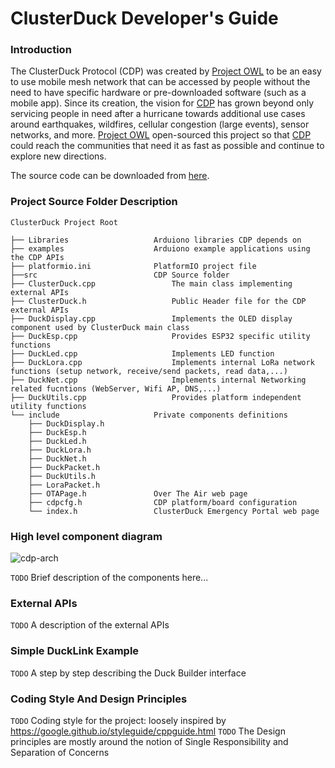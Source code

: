 [Project OWL]: <https://www.project-owl.com/>
[CDP]: <https://github.com/Code-and-Response/ClusterDuck-Protocol/wiki>
[Slack Workspace]: <https://www.project-owl.com/slack>

[here]: https://github.com/Code-and-Response/ClusterDuck-Protocol

# ClusterDuck Developer's Guide

### Introduction

The ClusterDuck Protocol (CDP) was created by [Project OWL] to be an easy to use mobile mesh network that can be accessed by people without the need to have specific hardware or pre-downloaded software (such as a mobile app). Since its creation, the vision for [CDP] has grown beyond only servicing people in need after a hurricane towards additional use cases around earthquakes, wildfires, cellular congestion (large events), sensor networks, and more. [Project OWL] open-sourced this project so that [CDP] could reach the communities that need it as fast as possible and continue to explore new directions.

The source code can be downloaded from [here]. 


### Project Source Folder Description

```
ClusterDuck Project Root

├── Libraries                   Arduiono libraries CDP depends on
├── examples                    Arduiono example applications using the CDP APIs
├── platformio.ini              PlatformIO project file
├──src                          CDP Source folder
├── ClusterDuck.cpp                 The main class implementing external APIs
├── ClusterDuck.h                   Public Header file for the CDP external APIs
├── DuckDisplay.cpp                 Implements the OLED display component used by ClusterDuck main class                
├── DuckEsp.cpp                     Provides ESP32 specific utility functions
├── DuckLed.cpp                     Implements LED function
├── DuckLora.cpp                    Implements internal LoRa network functions (setup network, receive/send packets, read data,...)
├── DuckNet.cpp                     Implements internal Networking related fucntions (WebServer, Wifi AP, DNS,...)
├── DuckUtils.cpp                   Provides platform independent utility functions
└── include                     Private components definitions                         
    ├── DuckDisplay.h
    ├── DuckEsp.h
    ├── DuckLed.h
    ├── DuckLora.h
    ├── DuckNet.h
    ├── DuckPacket.h
    ├── DuckUtils.h
    ├── LoraPacket.h
    ├── OTAPage.h               Over The Air web page
    ├── cdpcfg.h                CDP platform/board configuration
    └── index.h                 ClusterDuck Emergency Portal web page
```

### High level component diagram

![cdp-arch](https://github.com/amirna2/ClusterDuck-Docs/blob/master/assets/cdp-arch.png)

`TODO` Brief description of the components here...

### External APIs
`TODO` A description of the external APIs

### Simple DuckLink Example
`TODO` A step by step describing the Duck Builder interface

### Coding Style And Design Principles
`TODO` Coding style for the project: loosely inspired by https://google.github.io/styleguide/cppguide.html
`TODO` The Design principles are mostly around the notion of Single Responsibility and Separation of Concerns

